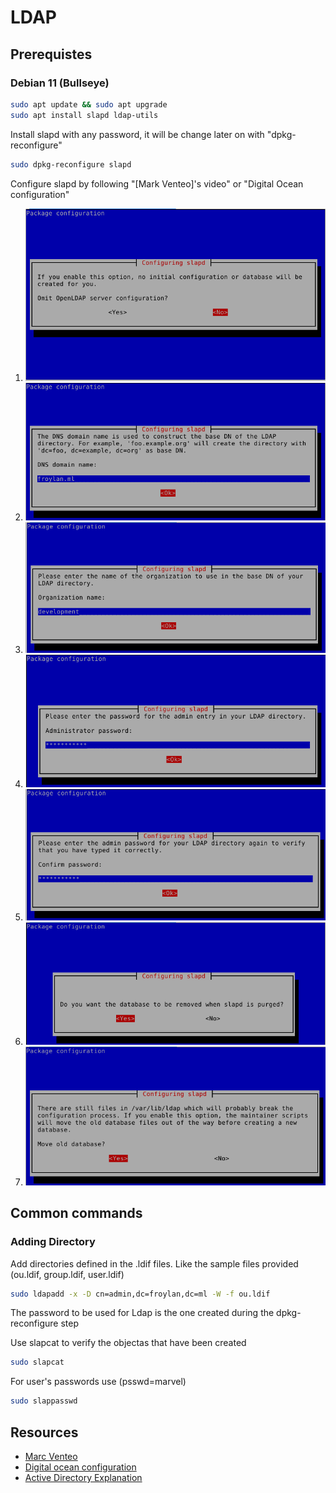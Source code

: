 # LDAP

## Prerequistes

### Debian 11 (Bullseye)
```bash
sudo apt update && sudo apt upgrade
sudo apt install slapd ldap-utils
```

Install slapd with any password, it will be change later on with "dpkg-reconfigure"

```bash
sudo dpkg-reconfigure slapd
```
Configure slapd by following "[Mark Venteo]'s video" or "Digital Ocean configuration"

1) ![Step 01](images/ldap_01.png)
2) ![Step 02](images/ldap_02.png)
3) ![Step 03](images/ldap_03.png)
4) ![Step 04](images/ldap_04.png)
5) ![Step 05](images/ldap_05.png)
6) ![Step 06](images/ldap_06.png)
7) ![Step 07](images/ldap_07.png)


## Common commands
### Adding Directory
Add directories defined in the .ldif files.
Like the sample files provided (ou.ldif, group.ldif, user.ldif)
```bash
sudo ldapadd -x -D cn=admin,dc=froylan,dc=ml -W -f ou.ldif
```

The password to be used for Ldap is the one created during the dpkg-reconfigure step

Use slapcat to verify the objectas that have been created

```bash
sudo slapcat
```

For user's passwords use (psswd=marvel)

```bash
sudo slappasswd
```


## Resources
* [Marc Venteo]
* [Digital ocean configuration]
* [Active Directory Explanation]

[Marc Venteo]: https://www.youtube.com/watch?v=6HkIDr3QF8Y&t=573s
[Digital ocean configuration]: https://www.digitalocean.com/community/tutorials/how-to-install-and-configure-openldap-and-phpldapadmin-on-ubuntu-16-04
[Active Directory Explanation]: https://www.youtube.com/watch?v=lFwek_OuYZ8

